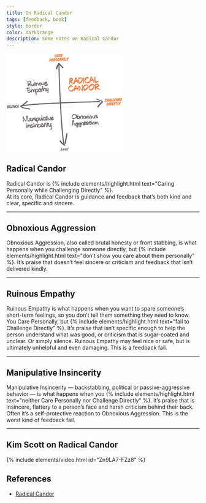 ```yaml
---
title: On Radical Candor
tags: [feedback, book]
style: border
color: darkOrange
description: Some notes on Radical Candor
---
```

<img src="../assets/blog/feedback/radical_candor.png" width="60%">

## Radical Candor
Radical Candor is {% include elements/highlight.html text="Caring Personally while Challenging Directly" %}.  
At its core, Radical Candor is guidance and feedback that’s both kind and clear, specific and sincere.

---

## Obnoxious Aggression
Obnoxious Aggression, also called brutal honesty or front stabbing, is what happens when you challenge someone directly, but {% include elements/highlight.html text="don’t show you care about them personally" %}. It’s praise that doesn’t feel sincere or criticism and feedback that isn’t delivered kindly.

---

## Ruinous Empathy
Ruinous Empathy is what happens when you want to spare someone’s short-term feelings, so you don’t tell them something they need to know. You Care Personally, but {% include elements/highlight.html text="fail to Challenge Directly" %}. It’s praise that isn’t specific enough to help the person understand what was good, or criticism that is sugar-coated and unclear. Or simply silence. Ruinous Empathy may feel nice or safe, but is ultimately unhelpful and even damaging. This is a feedback fail.

---

## Manipulative Insincerity
Manipulative Insincerity — backstabbing, political or passive-aggressive behavior — is what happens when you {% include elements/highlight.html text="neither Care Personally nor Challenge Directly" %}. It’s praise that is insincere, flattery to a person’s face and harsh criticism behind their back. Often it’s a self-protective reaction to Obnoxious Aggression. This is the worst kind of feedback fail.

---

## Kim Scott on Radical Candor
{% include elements/video.html id="Zn9LA7-FZz8" %}

## References
* [Radical Candor](https://www.radicalcandor.com/our-approach/)